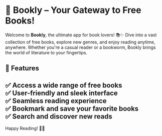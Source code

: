 # 📖 Bookly – Your Gateway to Free Books!

Welcome to **Bookly**, the ultimate app for book lovers! 📚✨ Dive into a vast collection of free books, explore new genres, and enjoy reading anytime, anywhere. Whether you're a casual reader or a bookworm, Bookly brings the world of literature to your fingertips.

## 🚀 Features
✅ Access a wide range of free books  
✅ User-friendly and sleek interface  
✅ Seamless reading experience  
✅ Bookmark and save your favorite books  
✅ Search and discover new reads  
---

Happy Reading! 🚀📖
